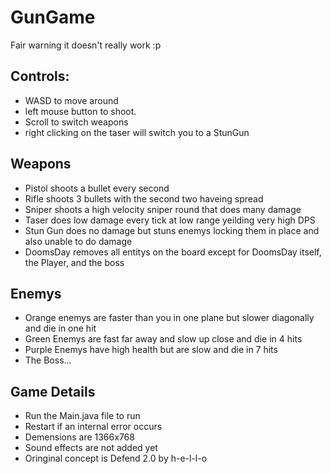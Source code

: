 # GunGame
Fair warning it doesn't really work :p
<h2>Controls:</h2> 

<ul> <li>WASD to move around
  <li> left mouse button to shoot.
  <li> Scroll to switch weapons 
  <li> right clicking on the taser will switch you to a StunGun</ul>


<h2>Weapons</h2>

<ul> <li>Pistol shoots a bullet every second
  <li> Rifle shoots 3 bullets with the second two haveing spread
  <li> Sniper shoots a high velocity sniper round that does many damage
  <li> Taser does low damage every tick at low range yeilding very high DPS
  <li> Stun Gun does no damage but stuns enemys locking them in place and also unable to do damage
  <li> DoomsDay removes all entitys on the board except for DoomsDay itself, the Player, and the boss
</ul>

<h2>Enemys</h2>

<ul> <li>Orange enemys are faster than you in one plane but slower diagonally and die in one hit
  <li> Green Enemys are fast far away and slow up close and die in 4 hits
  <li> Purple Enemys have high health but are slow and die in 7 hits
  <li> The Boss...
</ul>

<h2>Game Details</h2>

<ul> <li>Run the Main.java file to run
  <li> Restart if an internal error occurs
  <li> Demensions are 1366x768
  <li> Sound effects are not added yet
  <li> Oringinal concept is Defend 2.0 by h-e-l-l-o
</ul>
